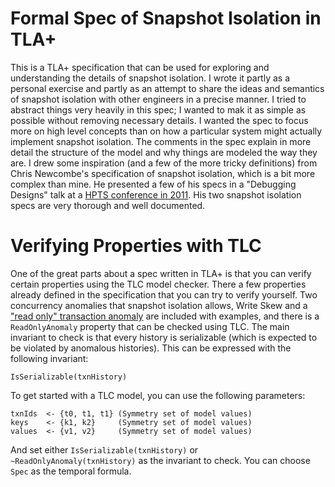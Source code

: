 # Formal Spec of Snapshot Isolation in TLA+

This is a TLA+ specification that can be used for exploring and understanding the details of snapshot isolation. I wrote it partly as a personal exercise and partly as an attempt to share the ideas and semantics of snapshot isolation with other engineers in a precise manner. I tried to abstract things very heavily in this spec; I wanted to mak it as simple as possible without removing necessary details. I wanted the spec to focus more on high level concepts than on how a particular system might actually implement snapshot isolation. The comments in the spec explain in more detail the structure of the model and why things are modeled the way they are. I drew some inspiration (and a few of the more tricky definitions) from Chris Newcombe's specification of snapshot isolation, which is a bit more complex than mine. He presented a few of his specs in a "Debugging Designs" talk at a [HPTS conference in 2011](http://hpts.ws/papers/2011/agenda.html). His two snapshot isolation specs are very thorough and well documented.

# Verifying Properties with TLC

One of the great parts about a spec written in TLA+ is that you can verify certain properties using the TLC model checker. There a few properties already defined in the specification that you can try to verify yourself. Two concurrency anomalies that snapshot isolation allows, Write Skew and a ["read only" transaction anomaly](https://www.cs.umb.edu/~poneil/ROAnom.pdf) are included with examples, and there is a `ReadOnlyAnomaly` property that can be checked using TLC. The main invariant to check is that every history is serializable (which is expected to be violated by anomalous histories). This can be expressed with the following invariant:

	IsSerializable(txnHistory)

To get started with a TLC model, you can use the following parameters:

	txnIds 	<- {t0, t1, t1} (Symmetry set of model values)
	keys 	<- {k1, k2}		(Symmetry set of model values)
	values 	<- {v1, v2}		(Symmetry set of model values)

And set either `IsSerializable(txnHistory)` or `~ReadOnlyAnomaly(txnHistory)` as the invariant to check. You can choose `Spec` as the temporal formula.